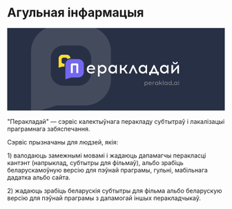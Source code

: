 # Агульная інфармацыя

![](.gitbook/assets/cover.png)

"Перакладай" — сэрвіс калектыўнага перакладу субтытраў і лакалізацыі праграмнага забяспечання.

Сэрвіс прызначаны для людзей, якія:

1\) валодаюць замежнымі мовамі і жадаюць дапамагчы перакласці кантэнт \(напрыклад, субтытры для фільмаў\), альбо зрабіць беларускамоўную версію для пэўнай праграмы, гульні, мабільнага дадатка альбо сайта.

2\) жадаюць зрабіць беларускія субтытры для фільма альбо беларускую версію для пэўнай праграмы з дапамогай іншых перакладчыкаў. 

